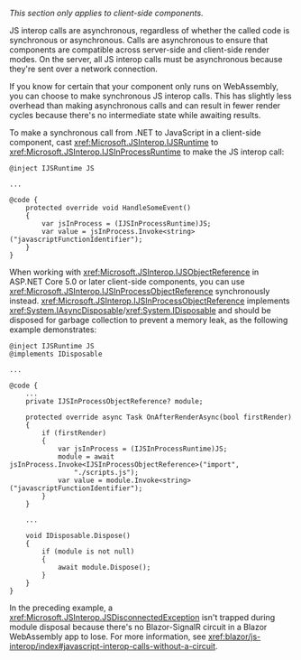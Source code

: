*This section only applies to client-side components.*

JS interop calls are asynchronous, regardless of whether the called code is synchronous or asynchronous. Calls are asynchronous to ensure that components are compatible across server-side and client-side render modes. On the server, all JS interop calls must be asynchronous because they're sent over a network connection.

If you know for certain that your component only runs on WebAssembly, you can choose to make synchronous JS interop calls. This has slightly less overhead than making asynchronous calls and can result in fewer render cycles because there's no intermediate state while awaiting results.

To make a synchronous call from .NET to JavaScript in a client-side component, cast <xref:Microsoft.JSInterop.IJSRuntime> to <xref:Microsoft.JSInterop.IJSInProcessRuntime> to make the JS interop call:

```razor
@inject IJSRuntime JS

...

@code {
    protected override void HandleSomeEvent()
    {
        var jsInProcess = (IJSInProcessRuntime)JS;
        var value = jsInProcess.Invoke<string>("javascriptFunctionIdentifier");
    }
}
```

When working with <xref:Microsoft.JSInterop.IJSObjectReference> in ASP.NET Core 5.0 or later client-side components, you can use <xref:Microsoft.JSInterop.IJSInProcessObjectReference> synchronously instead. <xref:Microsoft.JSInterop.IJSInProcessObjectReference> implements <xref:System.IAsyncDisposable>/<xref:System.IDisposable> and should be disposed for garbage collection to prevent a memory leak, as the following example demonstrates:

```razor
@inject IJSRuntime JS
@implements IDisposable

...

@code {
    ...
    private IJSInProcessObjectReference? module;

    protected override async Task OnAfterRenderAsync(bool firstRender)
    {
        if (firstRender)
        {
            var jsInProcess = (IJSInProcessRuntime)JS;
            module = await jsInProcess.Invoke<IJSInProcessObjectReference>("import", 
                "./scripts.js");
            var value = module.Invoke<string>("javascriptFunctionIdentifier");
        }
    }

    ...

    void IDisposable.Dispose()
    {
        if (module is not null)
        {
            await module.Dispose();
        }
    }
}
```

In the preceding example, a <xref:Microsoft.JSInterop.JSDisconnectedException> isn't trapped during module disposal because there's no Blazor-SignalR circuit in a Blazor WebAssembly app to lose. For more information, see <xref:blazor/js-interop/index#javascript-interop-calls-without-a-circuit>.
